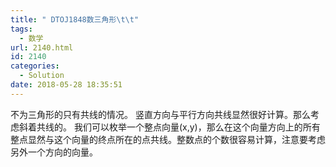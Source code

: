 ```yaml
---
title: " DTOJ1848数三角形\t\t"
tags:
  - 数学
url: 2140.html
id: 2140
categories:
  - Solution
date: 2018-05-28 18:35:51
---
```


不为三角形的只有共线的情况。 竖直方向与平行方向共线显然很好计算。那么考虑斜着共线的。 我们可以枚举一个整点向量(x,y)，那么在这个向量方向上的所有整点显然与这个向量的终点所在的点共线。整数点的个数很容易计算，注意要考虑另外一个方向的向量。